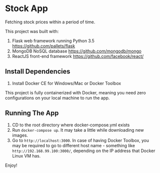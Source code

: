 # Stock App
Fetching stock prices within a period of time.


This project was built with: 
1. Flask web framework running Python 3.5 https://github.com/pallets/flask
3. MongoDB NoSQL database https://github.com/mongodb/mongo
2. ReactJS front-end framework https://github.com/facebook/react/

## Install Dependencies
1. Install Docker CE for Windows/Mac or Docker Toolbox


This project is fully containerized with Docker, meaning you need zero configurations on your local machine to run the app. 

## Running The App
1. CD to the root directory where docker-compose.yml exists
2. Run `docker-compose up`. It may take a little while downloading new images.
3. Go to `http://localhost:3000`. In case of having Docker Toolbox, you may be required to go to different host name - something like `http://192.168.99.100:3000/`, depending on the IP address that Docker Linux VM has.

Enjoy!